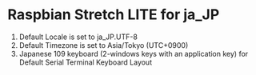Raspbian Stretch LITE for ja_JP
===

1. Default Locale is set to ja_JP.UTF-8
1. Default Timezone is set to Asia/Tokyo (UTC+0900)
1. Japanese 109 keyboard (2-windows keys with an application key) for Default Serial Terminal Keyboard Layout
